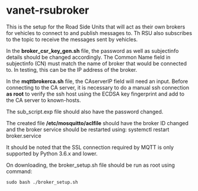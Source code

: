 # vanet-rsubroker

This is the setup for the Road Side Units that will act as their own brokers for vehicles to connect to and publish messages to. Th RSU also subscribes to the topic to receive the messages sent by vehicles.

In the **broker_csr_key_gen.sh** file, the password as well as subjectinfo details should be changed accordingly. The Common Name field in subjectinfo (CN) must match the name of broker that would be connected to. In testing, this can be the IP address of the broker.

In the **mqttbrokerca.sh** file, the CAserverIP field will need an input. Before connecting to the CA server, it is necessary to do a manual ssh connection **as root** to verify the ssh host using the ECDSA key fingerprint and add to the CA server to known-hosts.

The sub_script.exp file should also have the password changed.

The created file **/etc/mosquitto/aclfile** should have the broker ID changed and the broker service should be restarted using:
    systemctl restart broker.service

It should be noted that the SSL connection required by MQTT is only supported by Python 3.6.x and lower.

On downloading, the broker_setup.sh file should be run as root using command:

    sudo bash ./broker_setup.sh
